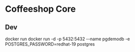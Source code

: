 # Coffeeshop Core

## Dev

docker run docker run -d -p 5432:5432 --name pgdemodb -e POSTGRES_PASSWORD=redhat-19 postgres
